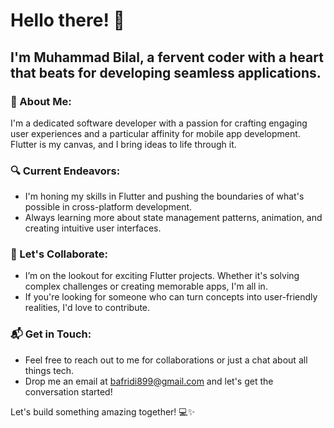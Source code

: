 # Hello there! 👋

## I'm Muhammad Bilal, a fervent coder with a heart that beats for developing seamless applications.

### 🚀 About Me:
I'm a dedicated software developer with a passion for crafting engaging user experiences and a particular affinity for mobile app development. Flutter is my canvas, and I bring ideas to life through it.

### 🔍 Current Endeavors:
- I'm honing my skills in Flutter and pushing the boundaries of what's possible in cross-platform development.
- Always learning more about state management patterns, animation, and creating intuitive user interfaces.

### 🤝 Let's Collaborate:
- I’m on the lookout for exciting Flutter projects. Whether it's solving complex challenges or creating memorable apps, I'm all in.
- If you're looking for someone who can turn concepts into user-friendly realities, I'd love to contribute.

### 📬 Get in Touch:
- Feel free to reach out to me for collaborations or just a chat about all things tech.
- Drop me an email at [bafridi899@gmail.com](mailto:bafridi899@gmail.com) and let's get the conversation started!

Let's build something amazing together! 💻✨

<!---
mbilalaf/mbilalaf is a ✨ special ✨ repository because its `README.md` (this file) appears on your GitHub profile.
You can click the Preview link to take a look at your changes.
--->
